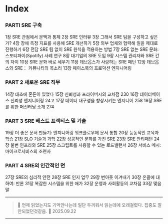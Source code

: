 # Index


### PARTI SRE 구축
1장 SRE 관점에서 문맥과 통제 
2장 SRE 인터뷰 
3장 그래서 SRE 팀을 구성하고 싶은가? 
4장 장애 측정 지표를 사용해 SRE 개선하기 
5장 외부 업체와 협력해 일을 제대로 진행하기 
6장 전담 SRE 팀 없이 SRE 원칙을 적용하는 방법 
7장 SRE 없는 SRE 문화: 스포티파이(Spotify) 사례 연구 
8장 대기업의 SRE 도입
9장 시스템 관리자와 SRE 간의 차이 
10장 SRE 문화 바로 세우기 
11장 데브옵스가 사랑하는 SRE 패턴 
12장 데브옵스와 SRE： 커뮤니티의 목소리 
13장 페이스북의 프로덕션 엔지니어링

### PART 2 새로운 SRE 직무
14장 태초에 혼돈이 있었다
15장 신뢰성과 프라이버시의 교차점 230
16장 데이터베이스 신뢰성 엔지니어링 24고
17장 데이터 내구성을 향상시키는 엔지니어 258
18장 SRE를 위한 머신러닝 소개 274

### PART 3  SRE 베스트 프랙티스 및 기술
19장  더 좋은 문서 만들기: 엔지니어링 워크플로우에 문서 통합 
20장  능동적인 교육과 학습 
21장  SLO 기술과 과학
22장  성공적인 문화를 가진 SRE 
23장  SRE 안티패턴 
24장  불변 인프라와 SRE 
25장  스크립트를 사용할 수 있는 로드밸런서 
26장  서비스 메시: 마이크로서비스의 조련사 

### PART 4  SRE의 인간적인 면
27장  SRE의 심리적 안전 
28장  SRE 인지 업무 
29장  번아웃 이겨내기 
30장  온콜에 대하여: 반론 
31장  복잡한 시스템을 위한 애가 
32장  운영과 사회활동의 교차점 
33장  맺음말 

---

> 📌 언제 읽었는지도 기억안나는데 일단 두꺼워서 읽는데에 오래걸렸다. 집중도 잘안되었던것같음.  📆 2025.09.22

















---
